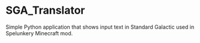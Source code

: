 # SGA_Translator
Simple Python application that shows input text in Standard Galactic used in Spelunkery Minecraft mod.
